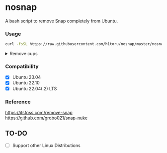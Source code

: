 # nosnap
A bash script to remove Snap completely from Ubuntu.

### Usage
```bash
curl -fsSL https://raw.githubusercontent.com/h1toru/nosnap/master/nosnap.sh | bash
```

<details><summary>Remove cups</summary>

```bash
curl -fsSL https://raw.githubusercontent.com/h1toru/nosnap/master/nocups.sh | bash
```

</details>

### Compatibility
- [x] Ubuntu 23.04
- [x] Ubuntu 22.10
- [x] Ubuntu 22.04(.2) LTS

### Reference
https://itsfoss.com/remove-snap
<br>
https://github.com/grobo021/snap-nuke

## TO-DO
- [ ] Support other Linux Distributions
